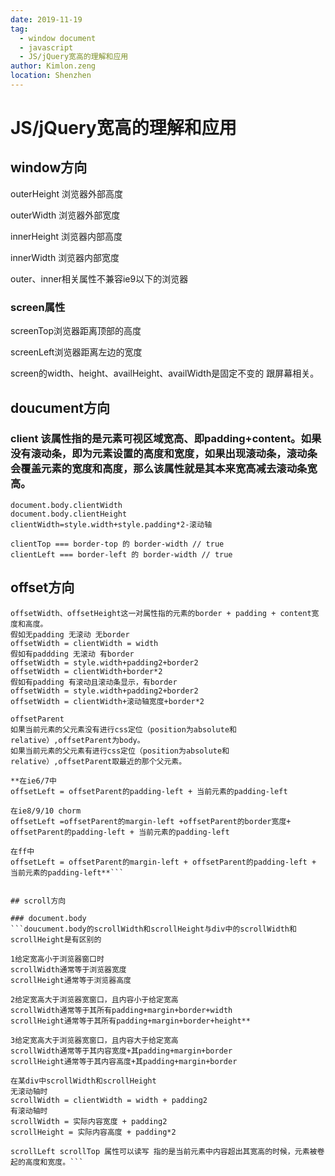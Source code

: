 ```yaml
---
date: 2019-11-19
tag:
  - window document
  - javascript
  - JS/jQuery宽高的理解和应用
author: Kimlon.zeng
location: Shenzhen
---
```


# JS/jQuery宽高的理解和应用

## window方向

outerHeight 浏览器外部高度

outerWidth 浏览器外部宽度

innerHeight 浏览器内部高度

innerWidth 浏览器内部宽度

outer、inner相关属性不兼容ie9以下的浏览器

### screen属性
screenTop浏览器距离顶部的高度

screenLeft浏览器距离左边的宽度

screen的width、height、availHeight、availWidth是固定不变的 跟屏幕相关。


## doucument方向
### client 该属性指的是元素可视区域宽高、即padding+content。如果没有滚动条，即为元素设置的高度和宽度，如果出现滚动条，滚动条会覆盖元素的宽度和高度，那么该属性就是其本来宽高减去滚动条宽高。
```
document.body.clientWidth
document.body.clientHeight
clientWidth=style.width+style.padding*2-滚动轴

clientTop === border-top 的 border-width // true
clientLeft === border-left 的 border-width // true
```

## offset方向
```
offsetWidth、offsetHeight这一对属性指的元素的border + padding + content宽度和高度。
假如无padding 无滚动 无border
offsetWidth = clientWidth = width
假如有paddding 无滚动 有border
offsetWidth = style.width+padding2+border2
offsetWidth = clientWidth+border*2
假如有padding 有滚动且滚动条显示，有border
offsetWidth = style.width+padding2+border2
offsetWidth = clientWidth+滚动轴宽度+border*2

offsetParent
如果当前元素的父元素没有进行css定位（position为absolute和relative）,offsetParent为body。
如果当前元素的父元素有进行css定位（position为absolute和relative）,offsetParent取最近的那个父元素。

**在ie6/7中
offsetLeft = offsetParent的padding-left + 当前元素的padding-left

在ie8/9/10 chorm
offsetLeft =offsetParent的margin-left +offsetParent的border宽度+ offsetParent的padding-left + 当前元素的padding-left

在ff中
offsetLeft = offsetParent的margin-left + offsetParent的padding-left + 当前元素的padding-left**```


## scroll方向

### document.body
```doucument.body的scrollWidth和scrollHeight与div中的scrollWidth和scrollHeight是有区别的

1给定宽高小于浏览器窗口时
scrollWidth通常等于浏览器宽度
scrollHeight通常等于浏览器高度

2给定宽高大于浏览器宽窗口，且内容小于给定宽高
scrollWidth通常等于其所有padding+margin+border+width
scrollHeight通常等于其所有padding+margin+border+height**

3给定宽高大于浏览器宽窗口，且内容大于给定宽高
scrollWidth通常等于其内容宽度+其padding+margin+border
scrollHeight通常等于其内容高度+其padding+margin+border

在某div中scrollWidth和scrollHeight
无滚动轴时
scrollWidth = clientWidth = width + padding2
有滚动轴时
scrollWidth = 实际内容宽度 + padding2
scrollHeight = 实际内容高度 + padding*2

scrollLeft scrollTop 属性可以读写 指的是当前元素中内容超出其宽高的时候，元素被卷起的高度和宽度。```
